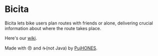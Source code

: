 # Bicita

Bicita lets bike users plan routes with friends or alone, delivering crucial information about where the route takes place.

Here's our [wiki](https://github.com/PUJCompMovM1730/Bicita/wiki).

Made with 😠 and ☕️(not Java) by [PujHONES](https://github.com/PUJCompMovM1730/Bicita/wiki/Members).

